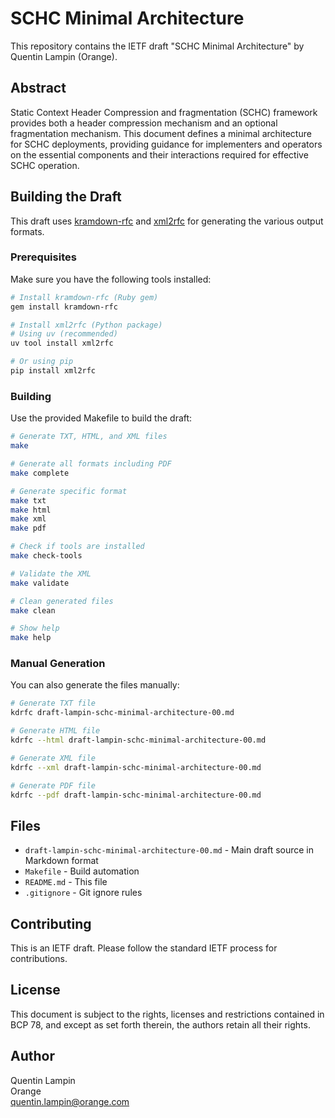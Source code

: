 # SCHC Minimal Architecture

This repository contains the IETF draft "SCHC Minimal Architecture" by Quentin Lampin (Orange).

## Abstract

Static Context Header Compression and fragmentation (SCHC) framework provides both a header compression mechanism and an optional fragmentation mechanism. This document defines a minimal architecture for SCHC deployments, providing guidance for implementers and operators on the essential components and their interactions required for effective SCHC operation.

## Building the Draft

This draft uses [kramdown-rfc](https://github.com/cabo/kramdown-rfc) and [xml2rfc](https://github.com/ietf-tools/xml2rfc) for generating the various output formats.

### Prerequisites

Make sure you have the following tools installed:

```bash
# Install kramdown-rfc (Ruby gem)
gem install kramdown-rfc

# Install xml2rfc (Python package)
# Using uv (recommended)
uv tool install xml2rfc

# Or using pip
pip install xml2rfc
```

### Building

Use the provided Makefile to build the draft:

```bash
# Generate TXT, HTML, and XML files
make

# Generate all formats including PDF
make complete

# Generate specific format
make txt
make html
make xml
make pdf

# Check if tools are installed
make check-tools

# Validate the XML
make validate

# Clean generated files
make clean

# Show help
make help
```

### Manual Generation

You can also generate the files manually:

```bash
# Generate TXT file
kdrfc draft-lampin-schc-minimal-architecture-00.md

# Generate HTML file
kdrfc --html draft-lampin-schc-minimal-architecture-00.md

# Generate XML file
kdrfc --xml draft-lampin-schc-minimal-architecture-00.md

# Generate PDF file
kdrfc --pdf draft-lampin-schc-minimal-architecture-00.md
```

## Files

- `draft-lampin-schc-minimal-architecture-00.md` - Main draft source in Markdown format
- `Makefile` - Build automation
- `README.md` - This file
- `.gitignore` - Git ignore rules

## Contributing

This is an IETF draft. Please follow the standard IETF process for contributions.

## License

This document is subject to the rights, licenses and restrictions contained in BCP 78, and except as set forth therein, the authors retain all their rights.

## Author

Quentin Lampin  
Orange  
quentin.lampin@orange.com
